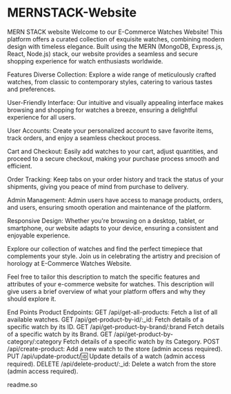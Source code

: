 # MERNSTACK-Website
MERN STACK website
Welcome to our E-Commerce Watches Website! This platform offers a curated collection of exquisite watches, combining modern design with timeless elegance. Built using the MERN (MongoDB, Express.js, React, Node.js) stack, our website provides a seamless and secure shopping experience for watch enthusiasts worldwide.

Features
Diverse Collection: Explore a wide range of meticulously crafted watches, from classic to contemporary styles, catering to various tastes and preferences.

User-Friendly Interface: Our intuitive and visually appealing interface makes browsing and shopping for watches a breeze, ensuring a delightful experience for all users.

User Accounts: Create your personalized account to save favorite items, track orders, and enjoy a seamless checkout process.

Cart and Checkout: Easily add watches to your cart, adjust quantities, and proceed to a secure checkout, making your purchase process smooth and efficient.

Order Tracking: Keep tabs on your order history and track the status of your shipments, giving you peace of mind from purchase to delivery.

Admin Management: Admin users have access to manage products, orders, and users, ensuring smooth operation and maintenance of the platform.

Responsive Design: Whether you're browsing on a desktop, tablet, or smartphone, our website adapts to your device, ensuring a consistent and enjoyable experience.

Explore our collection of watches and find the perfect timepiece that complements your style. Join us in celebrating the artistry and precision of horology at E-Commerce Watches Website.

Feel free to tailor this description to match the specific features and attributes of your e-commerce website for watches. This description will give users a brief overview of what your platform offers and why they should explore it.

End Points
Product Endpoints: GET /api/get-all-products: Fetch a list of all available watches. GET /api/get-product-by-id/:_id: Fetch details of a specific watch by its ID. GET /api/get-product-by-brand/:brand Fetch details of a specific watch by its Brand. GET /api/get-product-by-category/:category Fetch details of a specific watch by its Category. POST /api/create-product: Add a new watch to the store (admin access required). PUT /api/update-product/:id: Update details of a watch (admin access required). DELETE /api/delete-product/:_id: Delete a watch from the store (admin access required).

readme.so
